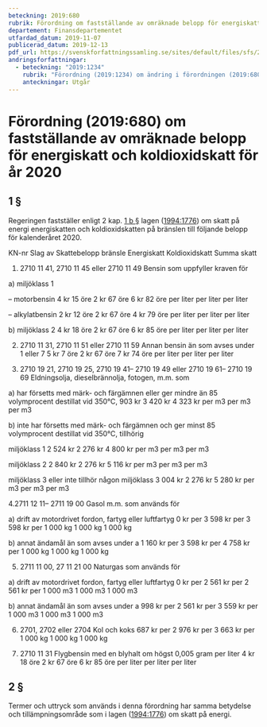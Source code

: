 ```yaml
---
beteckning: 2019:680
rubrik: Förordning om fastställande av omräknade belopp för energiskatt och koldioxidskatt för år 2020
departement: Finansdepartementet
utfardad_datum: 2019-11-07
publicerad_datum: 2019-12-13
pdf_url: https://svenskforfattningssamling.se/sites/default/files/sfs/2019-11/SFS2019-680.pdf
andringsforfattningar:
  - beteckning: "2019:1234"
    rubrik: "Förordning (2019:1234) om ändring i förordningen (2019:680) om fastställande av omräknade belopp för energiskatt och koldioxidskatt för år 2020"
    anteckningar: Utgår
---
```


# Förordning (2019:680) om fastställande av omräknade belopp för energiskatt och koldioxidskatt för år 2020

## 1 §

Regeringen fastställer enligt 2 kap. [1 b §](#kap2.1b) lagen ([1994:1776](https://selex.se/eli/sfs/1994/1776)) om skatt på energi energiskatten och koldioxidskatten på bränslen till följande belopp för kalenderåret 2020.

KN-nr		Slag av		Skattebelopp bränsle		Energiskatt	Koldioxidskatt	Summa skatt

1. 2710 11 41, 2710 11 45 eller 2710 11 49	Bensin som uppfyller kraven för

a) miljöklass 1

– motorbensin	4 kr 15 öre 	2 kr 67 öre	6 kr 82 öre per liter	per liter	per liter

– alkylatbensin	2 kr 12 öre 	2 kr 67 öre	4 kr 79 öre per liter	per liter	per liter

b) miljöklass 2	4 kr 18 öre 	2 kr 67 öre	6 kr 85 öre per liter	per liter	per liter

2. 2710 11 31, 2710 11 51 eller 2710 11 59	Annan bensin än som avses under 1 eller 7		5 kr 7 öre 	2 kr 67 öre	7 kr 74 öre per liter	per liter	per liter

3. 2710 19 21, 2710 19 25, 2710 19 41– 2710 19 49 eller 2710 19 61– 2710 19 69	Eldningsolja, dieselbrännolja, fotogen, m.m. som

a) har försetts med märk- och färgämnen eller ger mindre än 85 volymprocent destillat vid 350°C, 		903 kr		3 420 kr	4 323 kr per m3		per m3		per m3

b) inte har försetts med märk- och färgämnen och ger minst 85 volymprocent destillat vid 350°C, tillhörig

miljöklass 1	2 524 kr 	2 276 kr	4 800 kr per m3	 	per m3		per m3

miljöklass 2	2 840 kr 	2 276 kr	5 116 kr per m3	 	per m3	 	per m3

miljöklass 3 eller inte tillhör någon miljöklass	3 004 kr 	2 276 kr	5 280 kr per m3	 	per m3	 	per m3

4.2711 12 11– 2711 19 00 	Gasol m.m. som används för

a) drift av motordrivet fordon, fartyg eller luftfartyg	0 kr per	3 598 kr per	3 598 kr per 1 000 kg	1 000 kg	1 000 kg

b) annat ändamål än som avses under a	1 160 kr per	3 598 kr per	4 758 kr per 1 000 kg	1 000 kg	1 000 kg

5. 2711 11 00, 27 11 21 00	Naturgas som används för

a) drift av motordrivet fordon, fartyg eller luftfartyg	0 kr per 	2 561 kr per	2 561 kr per 1 000 m3	1 000 m3	1 000 m3

b) annat ändamål än som avses under a	998 kr per	2 561 kr per	3 559 kr per 1 000 m3	1 000 m3	1 000 m3

6. 2701, 2702 eller 2704	Kol och koks	687 kr per 	2 976 kr per	3 663 kr per 1 000 kg	1 000 kg	1 000 kg

7. 2710 11 31	Flygbensin med en blyhalt om högst 0,005 gram per liter	4 kr 18 öre 	2 kr 67 öre	6 kr 85 öre per liter	per liter	per liter

## 2 §

Termer och uttryck som används i denna förordning har samma betydelse och tillämpningsområde som i lagen ([1994:1776](https://selex.se/eli/sfs/1994/1776)) om skatt på energi.